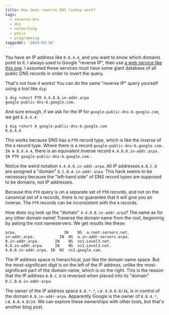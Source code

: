 ```yaml
---
title: How does reverse DNS lookup work?
tags:
  - reverse-dns
  - dns
  - networking
  - posix
  - programming
taggedAt: '2024-03-26'
---
```


You have an IP address like `8.8.4.4`,
and you want to know which domains point to it.
I always used to Google "reverse IP",
then use [a web service like this one](https://mxtoolbox.com/ReverseLookup.aspx).
I assumed these services must have some giant database of all public DNS records
in order to invert the query.

That's not how it works!
You can do the same "reverse IP" query yourself
using a tool like `dig`:

```console
$ dig +short PTR 4.4.8.8.in-addr.arpa
google-public-dns-b.google.com.
```

And sure enough,
if we ask for the IP for `google-public-dns-b.google.com`,
we get `8.8.4.4`:

```console
$ dig +short A google-public-dns-b.google.com
8.8.4.4
```

This works because DNS has a `PTR` record type,
which is like the inverse of the `A` record type.
Where there is a record `google-public-dns-b.google.com. IN A 8.8.4.4`,
there is an equivalent inverse record `4.4.8.8.in-addr.arpa. IN PTR google-public-dns-b.google.com.`.

Notice the weird notation `4.4.8.8.in-addr.arpa`.
All IP addresses `A.B.C.D` are assigned a "domain" `D.C.B.A.in-addr.arpa`.
This hack seems to be necessary because
the "left-hand side" of DNS record types are supposed to be domains,
not IP addresses.

Because this `PTR` query is on a separate set of `PTR` records,
and not on the canonical set of `A` records,
there is no guarantee that it will give you an inverse.
The `PTR` records can be inconsistent with the `A` records.

How does `dig` look up the "domain" `4.4.8.8.in-addr.arpa`?
The same as for any other domain name!
Traverse the domain name from the root,
beginning by asking the root nameservers.
We get results like these:

```
arpa.			          IN	NS	a.root-servers.net.
in-addr.arpa.		    IN	NS	a.in-addr-servers.arpa.
8.in-addr.arpa.		  IN	NS	ns1.Level3.net.
8.8.in-addr.arpa.	  IN	NS	ns1.Level3.net.
4.8.8.in-addr.arpa.	IN	NS	ns1.google.com.
```

The IP address space is hierarchical,
just like the domain name space.
But the most-significant digit is on the left of the IP address,
unlike the most-significant part of the domain name,
which is on the right.
This is the reason that the IP address `A.B.C.D`
is reversed when placed into its "domain" `D.C.B.A.in-addr-arpa`.

The owner of the IP address space `8.8.*.*`,
i.e. `8.8.0.0/16`,
is in control of the domain `8.8.in-addr-arpa`.
Apparently Google is the owner of `8.8.4.*`, i.e. `8.8.4.0/24`.
We can explore these ownerships with other tools,
but that's another blog post.
